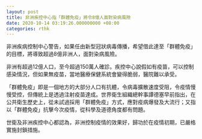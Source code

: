```yaml
---
layout: post
title: 非洲疾控中心指「群體免疫」將令8億人面對染病風險
date: 2020-10-14 03:19:26.000000000 +08:00
categories: rthk
---
```


非洲疾病控制中心警告，如果任由新型冠狀病毒傳播，希望借此達至「群體免疫」的目標，將導致超過8億非洲人，面對染病風險。

非洲有超過12億人口，至今超過150萬人確診。疾控中心說假如有疫苗，可以控制感染情況，但如果無疫苗，當地醫療保健系統會變得脆弱，醫院難以承受。

「群體免疫」即是一個地方的大部分人口有抗體，令病毒擴散速度受阻，令疫情慢慢受控，但傳統上是透過注射疫苗達成。世界衛生組織總幹事譚德塞早前指出，在公共衛生歷史上，從未試過採用「群體免疫」方式，應對疫病爆發及大流行；又指以「群體免疫」抗擊今次疫情，從科學及道德角度都有問題。

世衛及非洲疾控中心都認為，非洲控制疫情的效果好，歸功於在疫情初期，已嚴格實施封鎖措施。
